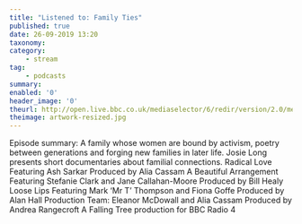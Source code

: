 ```yaml
---
title: "Listened to: Family Ties"
published: true
date: 26-09-2019 13:20
taxonomy:
category:
	- stream
tag:
	- podcasts
summary:
enabled: '0'
header_image: '0'
theurl: http://open.live.bbc.co.uk/mediaselector/6/redir/version/2.0/mediaset/audio-nondrm-download/proto/http/vpid/p07nkd75.mp3
theimage: artwork-resized.jpg
--- 
```

Episode summary: A family whose women are bound by activism, poetry between generations and forging new families in later life. Josie Long presents short documentaries about familial connections. Radical Love Featuring Ash Sarkar Produced by Alia Cassam A Beautiful Arrangement Featuring Stefanie Clark and Jane Callahan-Moore Produced by Bill Healy Loose Lips Featuring Mark ‘Mr T’ Thompson and Fiona Goffe Produced by Alan Hall Production Team: Eleanor McDowall and Alia Cassam Produced by Andrea Rangecroft A Falling Tree production for BBC Radio 4
